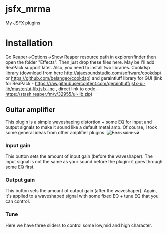 # jsfx_mrma
My JSFX plugins
# Installation
Go Reaper->Options->Show Reaper resource path in explorer/finder then open the folder "Effects". Then just drop these files here. May be I'll add ReaPack support later.
Also, you need to install two libraries. Cookdsp library (download from here http://ajaxsoundstudio.com/software/cookdsp/ or https://github.com/belangeo/cookdsp) and geraintluff library for GUI (link for ReaPack - https://raw.githubusercontent.com/geraintluff/jsfx-ui-lib/master/ui-lib.jsfx-inc , direct link to code - https://stash.reaper.fm/v/32955/ui-lib.zip)
## Guitar amplifier
This plugin is a simple waveshaping distortion + some EQ for input and output signals to make it sound like a default metal amp. 
Of course, I took some general ideas from other amplifier plugins.
![Безымянный](https://user-images.githubusercontent.com/42464672/155026810-95e37984-ec13-4407-ab85-f01f295287ea.png)
### Input gain
This button sets the amount of input gain (before the waveshaper). The input signal is not the same as your sound before the plugin: it goes through some EQ first.
### Output gain
This button sets the amount of output gain (after the waveshaper). Again, it's applied to a waveshaped signal with some fixed EQ + tune EQ that you can control.
### Tune
Here we have three sliders to control some low,mid and high character. 
